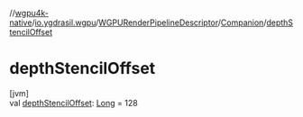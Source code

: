 //[wgpu4k-native](../../../../index.md)/[io.ygdrasil.wgpu](../../index.md)/[WGPURenderPipelineDescriptor](../index.md)/[Companion](index.md)/[depthStencilOffset](depth-stencil-offset.md)

# depthStencilOffset

[jvm]\
val [depthStencilOffset](depth-stencil-offset.md): [Long](https://kotlinlang.org/api/core/kotlin-stdlib/kotlin/-long/index.html) = 128